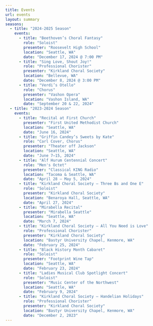 ```yaml
---
title: Events
url: events
layout: summary
seasons:
  - title: "2024-2025 Season"
    events:
      - title: "Beethoven’s Choral Fantasy"
        role: "Soloist"
        presenter: "Roosevelt High School"
        location: "Seattle, WA"
        date: "December 17, 2024 @ 7:00 PM"
      - title: "Sing Love, Shout Joy!"
        role: "Professional Chorister"
        presenter: "Kirkland Choral Society"
        location: "Bellevue, WA"
        date: "December 8, 2024 @ 3:00 PM"
      - title: "Verdi’s Otello"
        role: "Chorus"
        presenter: "Vashon Opera"
        location: "Vashon Island, WA"
        date: "September 20 & 22, 2024"
  - title: "2023-2024 Season"
    events:
      - title: "Recital at First Church"
        presenter: "First United Methodist Church"
        location: "Seattle, WA"
        date: "June 16, 2024"
      - title: "Griffin Candey’s Sweets by Kate"
        role: "Carl Cover, Chorus"
        presenter: "Theater off Jackson"
        location: "Seattle, WA"
        date: "June 7–15, 2024"
      - title: "Alf Hurum Centennial Concert"
        role: "Men's Octet"
        presenter: "Classical KING Radio"
        location: "Tacoma & Seattle, WA"
        date: "April 28 – May 5, 2024"
      - title: "Kirkland Choral Society – Three Bs and One E"
        role: "Soloist"
        presenter: "Kirkland Choral Society"
        location: "Benaroya Hall, Seattle, WA"
        date: "April 27, 2024"
      - title: "Mirabella Recital"
        presenter: "Mirabella Seattle"
        location: "Seattle, WA"
        date: "March 7, 2024"
      - title: "Kirkland Choral Society – All You Need is Love"
        role: "Professional Chorister"
        presenter: "Kirkland Choral Society"
        location: "Bastyr University Chapel, Kenmore, WA"
        date: "February 25, 2024"
      - title: "Black History Month Cabaret"
        role: "Soloist"
        presenter: "Footprint Wine Tap"
        location: "Seattle, WA"
        date: "February 23, 2024"
      - title: "Ladies Musical Club Spotlight Concert"
        role: "Soloist"
        presenter: "Music Center of the Northwest"
        location: "Seattle, WA"
        date: "February 9, 2024"
      - title: "Kirkland Choral Society – Handelian Holidays"
        role: "Professional Chorister"
        presenter: "Kirkland Choral Society"
        location: "Bastyr University Chapel, Kenmore, WA"
        date: "December 2, 2023"
---
```



